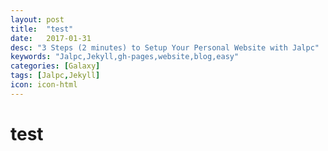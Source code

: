```yaml
---
layout: post
title:  "test"
date:   2017-01-31
desc: "3 Steps (2 minutes) to Setup Your Personal Website with Jalpc"
keywords: "Jalpc,Jekyll,gh-pages,website,blog,easy"
categories: [Galaxy]
tags: [Jalpc,Jekyll]
icon: icon-html
---
```



# test
